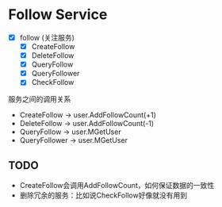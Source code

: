 # Follow Service

- [x] follow (关注服务)
  - [x] CreateFollow
  - [x] DeleteFollow
  - [x] QueryFollow
  - [x] QueryFollower
  - [x] CheckFollow

服务之间的调用关系

- CreateFollow -> user.AddFollowCount(+1)
- DeleteFollow -> user.AddFollowCount(-1)
- QueryFollow -> user.MGetUser
- QueryFollower -> user.MGetUser

## TODO

- CreateFollow会调用AddFollowCount，如何保证数据的一致性
- 删除冗余的服务：比如说CheckFollow好像就没有用到